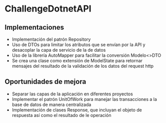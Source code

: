 # ChallengeDotnetAPI
## Implementaciones
* Implementación del patrón Repository
* Uso de DTOs para limitar los atributos que se envían por la API y desacoplar la capa de servicio de la de datos
* Uso de la librería AutoMapper para facilitar la conversión Modelo<>DTO
* Se crea una clase como extensión de ModelState para retornar mensajes del resultado de la validación de los datos del request http

## Oportunidades de mejora
* Separar las capas de la aplicación en diferentes proyectos
* Implementar el patrón UnitOfWork para manejar las transacciones a la base de datos de manera centralizada
* Implementación de clases Response, que incluyan el objeto de respuesta así como el resultado de le operación 
